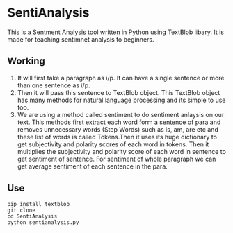 # SentiAnalysis
This is a Sentment Analysis tool written in Python using TextBlob libary. It is made for teaching sentimnet analysis to beginners.

## Working
1. It will first take a paragraph as i/p. It can have a single sentence or more than one sentence as i/p.
2. Then it will pass this sentence to TextBlob object. This TextBlob object has many methods for natural language processing and its simple to use too.
3. We are using a method called sentiment to do sentiment anlaysis on our text. This methods first extract each word form a sentence of para and removes unnecessary words (Stop Words) such as is, am, are etc and these list of words is called Tokens.Then it uses its huge dictionary to get subjectivity and polarity scores of each word in tokens. Then it multiplies the subjectivity and polarity score of each word in sentence to get sentiment of sentence. For sentiment of whole paragraph we can get average sentiment of each sentence in the para.

## Use
```
pip install textblob
git clone 
cd SentiAnalysis
python sentianalysis.py
```
